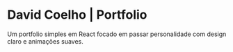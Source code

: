 # David Coelho | Portfolio
Um portfolio simples em React focado em passar personalidade com design claro e animações suaves.